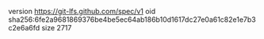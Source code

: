 version https://git-lfs.github.com/spec/v1
oid sha256:6fe2a9681869376be4be5ec64ab186b10d1617dc27e0a61c82e1e7b3c2e6a6fd
size 2717
